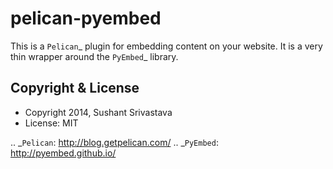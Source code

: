 pelican-pyembed
==========================

This is a `Pelican`_ plugin for embedding content on your website.
It is a very thin wrapper around the `PyEmbed`_ library.


Copyright & License
-------------------

  * Copyright 2014, Sushant Srivastava
  * License: MIT

.. _`Pelican`: http://blog.getpelican.com/
.. _`PyEmbed`: http://pyembed.github.io/
